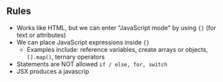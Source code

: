 ## Rules
- Works like HTML, but we can enter "JavaScript mode" by using `{}` (for text or attributes)
- We can place JavaScript expressions inside `{}`
	- Examples include: reference variables, create arrays or objects, `[].map()`, ternary operators
- Statements are NOT allowed `if / else, for, switch`
- JSX produces a javascrip